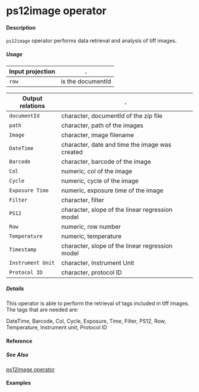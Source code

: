 # ps12image operator

#### Description

`ps12image` operator performs data retrieval and analysis of tiff images.

##### Usage

Input projection|.
---|---
`row`        | is the documentId 

Output relations|.
---|---
`documentId`      | character, documentId of the zip file
`path`            | character, path of the images
`Image`           | character, image filename
`DateTime`        | character, date and time the image was created
`Barcode`         | character, barcode of the image
`Col`             | numeric, col of the image
`Cycle`           | numeric, cycle of the image
`Exposure Time`   | numeric, exposure time of the image
`Filter`          | character, filter
`PS12`            | character, slope of the linear regression model
`Row`             | numeric, row number
`Temperature`     | numeric, temperature
`Timestamp`       | character, slope of the linear regression model
`Instrument Unit` | character, Instrument Unit
`Protocol ID`     | character, protocol ID

##### Details
This operator is able to perform the retrieval of tags included in tiff images. The tags that are needed are:

DateTime,	Barcode,	Col,	Cycle,	Exposure, Time,	Filter,	PS12,	Row, Temperature, Instrument unit, Protocol ID


#### Reference


##### See Also

[ps12image operator](https://github.com/tercen/ps12image_operator)

#### Examples